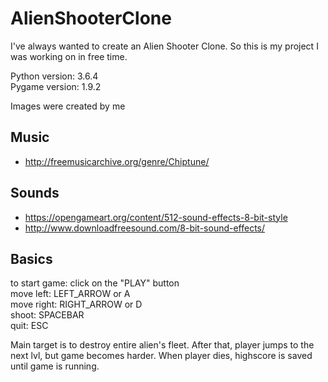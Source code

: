 # AlienShooterClone
I've always wanted to create an Alien Shooter Clone. So this is my project I was working on in free time.

Python version: 3.6.4<br>Pygame version: 1.9.2
<br>
<p>Images were created by me</p>

<h2>Music</h2>
<ul>
  <li><a href="http://freemusicarchive.org/genre/Chiptune/">http://freemusicarchive.org/genre/Chiptune/</a></li>
</ul>
<h2>Sounds</h2>
<ul>
  <li><a href="https://opengameart.org/content/512-sound-effects-8-bit-style">https://opengameart.org/content/512-sound-effects-8-bit-style</a></li>
  <li><a href="http://www.downloadfreesound.com/8-bit-sound-effects/">http://www.downloadfreesound.com/8-bit-sound-effects/</a></li>
</ul>

<h2>Basics</h2>
<p>
   to start game: click on the "PLAY" button<br>
   move left: LEFT_ARROW or A<br>
   move right: RIGHT_ARROW or D<br>
   shoot: SPACEBAR<br>
   quit: ESC<br>
</p>
<p>
   Main target is to destroy entire alien's fleet. After that, player jumps to the next lvl, but game becomes harder. When player dies, highscore is saved until game is running. 
</p>
